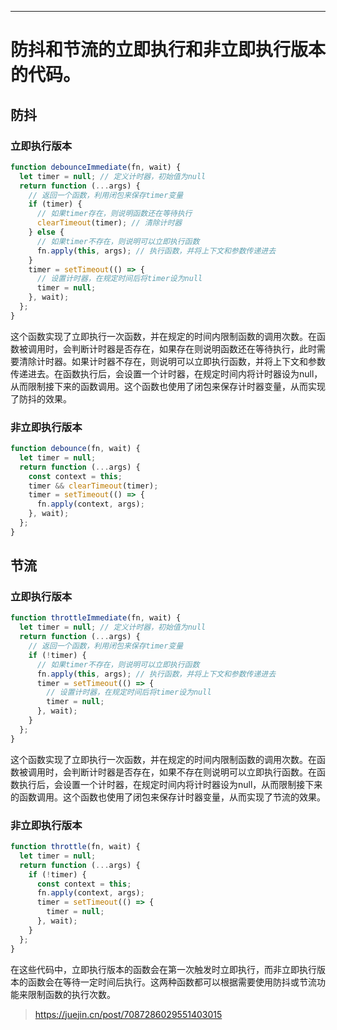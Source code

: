<hr>

# 防抖和节流的立即执行和非立即执行版本的代码。

## 防抖

### 立即执行版本

```js
function debounceImmediate(fn, wait) {
  let timer = null; // 定义计时器，初始值为null
  return function (...args) {
    // 返回一个函数，利用闭包来保存timer变量
    if (timer) {
      // 如果timer存在，则说明函数还在等待执行
      clearTimeout(timer); // 清除计时器
    } else {
      // 如果timer不存在，则说明可以立即执行函数
      fn.apply(this, args); // 执行函数，并将上下文和参数传递进去
    }
    timer = setTimeout(() => {
      // 设置计时器，在规定时间后将timer设为null
      timer = null;
    }, wait);
  };
}
```

这个函数实现了立即执行一次函数，并在规定的时间内限制函数的调用次数。在函数被调用时，会判断计时器是否存在，如果存在则说明函数还在等待执行，此时需要清除计时器。如果计时器不存在，则说明可以立即执行函数，并将上下文和参数传递进去。在函数执行后，会设置一个计时器，在规定时间内将计时器设为null，从而限制接下来的函数调用。这个函数也使用了闭包来保存计时器变量，从而实现了防抖的效果。

### 非立即执行版本

```javascript
function debounce(fn, wait) {
  let timer = null;
  return function (...args) {
    const context = this;
    timer && clearTimeout(timer);
    timer = setTimeout(() => {
      fn.apply(context, args);
    }, wait);
  };
}
```

## 节流

### 立即执行版本

```js
function throttleImmediate(fn, wait) {
  let timer = null; // 定义计时器，初始值为null
  return function (...args) {
    // 返回一个函数，利用闭包来保存timer变量
    if (!timer) {
      // 如果timer不存在，则说明可以立即执行函数
      fn.apply(this, args); // 执行函数，并将上下文和参数传递进去
      timer = setTimeout(() => {
        // 设置计时器，在规定时间后将timer设为null
        timer = null;
      }, wait);
    }
  };
}
```

这个函数实现了立即执行一次函数，并在规定的时间内限制函数的调用次数。在函数被调用时，会判断计时器是否存在，如果不存在则说明可以立即执行函数。在函数执行后，会设置一个计时器，在规定时间内将计时器设为null，从而限制接下来的函数调用。这个函数也使用了闭包来保存计时器变量，从而实现了节流的效果。

### 非立即执行版本

```javascript
function throttle(fn, wait) {
  let timer = null;
  return function (...args) {
    if (!timer) {
      const context = this;
      fn.apply(context, args);
      timer = setTimeout(() => {
        timer = null;
      }, wait);
    }
  };
}
```

在这些代码中，立即执行版本的函数会在第一次触发时立即执行，而非立即执行版本的函数会在等待一定时间后执行。这两种函数都可以根据需要使用防抖或节流功能来限制函数的执行次数。

> https://juejin.cn/post/7087286029551403015
